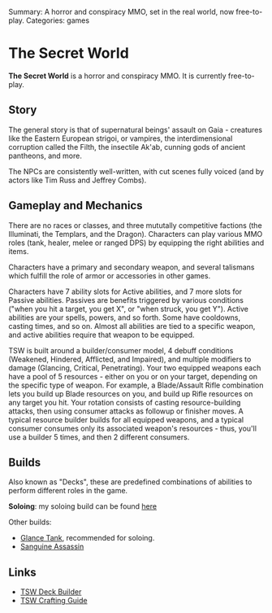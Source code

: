 Summary: A horror and conspiracy MMO, set in the real world, now free-to-play.
Categories: games

# The Secret World

**The Secret World** is a horror and conspiracy MMO. It is currently free-to-play.

Story
-----

The general story is that of supernatural beings' assault on Gaia - creatures like the Eastern European strigoi, or vampires, the interdimensional corruption called the Filth, the insectile Ak'ab, cunning gods of ancient pantheons, and more.

The NPCs are consistently well-written, with cut scenes fully voiced (and by actors like Tim Russ and Jeffrey Combs).

Gameplay and Mechanics
----------------------

There are no races or classes, and three mututally competitive factions (the Illuminati, the Templars, and the Dragon). Characters can play various MMO roles (tank, healer, melee or ranged DPS) by equipping the right abilities and items.

Characters have a primary and secondary weapon, and several talismans which fulfill the role of armor or accessories in other games.

Characters have 7 ability slots for Active abilities, and 7 more slots for Passive abilities. Passives are benefits triggered by various conditions ("when you hit a target, you get X", or "when struck, you get Y"). Active abilities are your spells, powers, and so forth. Some have cooldowns, casting times, and so on. Almost all abilities are tied to a specific weapon, and active abilities require that weapon to be equipped.

TSW is built around a builder/consumer model, 4 debuff conditions (Weakened, Hindered, Afflicted, and Impaired), and multiple modifiers to damage (Glancing, Critical, Penetrating). Your two equipped weapons each have a pool of 5 resources - either on you or on your target, depending on the specific type of weapon. For example, a Blade/Assault Rifle combination lets you build up Blade resources on you, and build up Rifle resources on any target you hit. Your rotation consists of casting resource-building attacks, then using consumer attacks as followup or finisher moves. A typical resource builder builds for all equipped weapons, and a typical consumer consumes only its associated weapon's resources - thus, you'll use a builder 5 times, and then 2 different consumers.

Builds
------

Also known as "Decks", these are predefined combinations of abilities to perform different roles in the game.

**Soloing**: my soloing build can be found [here](http://www.tsw-builder.com/#19v140972144174133113126p943105110130121114116)

Other builds:

* [Glance Tank](http://wordpress.tswguides.com/glance-tank-by-rednose/), recommended for soloing.
* [Sanguine Assassin](http://wordpress.tswguides.com/sanguine-assassin-bladeblood-dps-by-thefieryfox/)

Links
-----

* [TSW Deck Builder](http://www.tsw-builder.com/)
* [TSW Crafting Guide](http://yokaiblog.wikidot.com/guides:craft-patterns)
